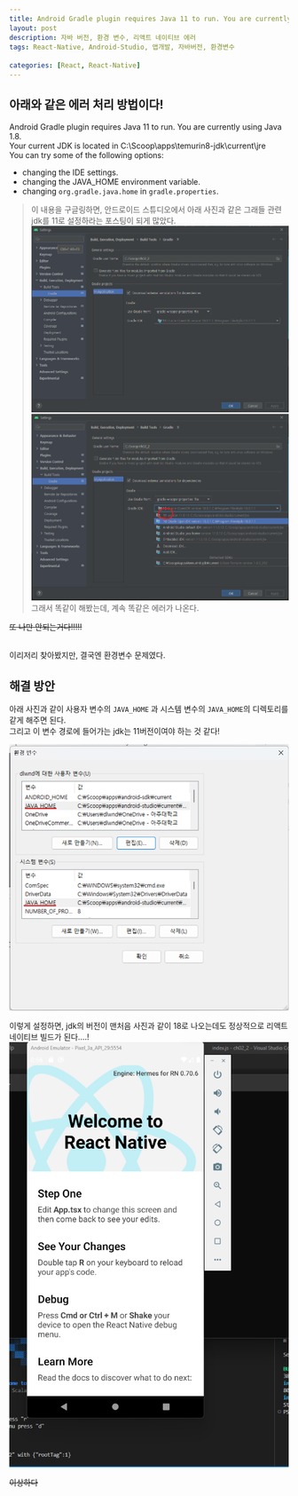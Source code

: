 ```yaml
---
title: Android Gradle plugin requires Java 11 to run. You are currently using Java 1.8., 리액트 네이티브 에러
layout: post
description: 자바 버전, 환경 변수, 리액트 네이티브 에러
tags: React-Native, Android-Studio, 앱개발, 자바버전, 환경변수

categories: [React, React-Native]
---
```


## 아래와 같은 에러 처리 방법이다!
Android Gradle plugin requires Java 11 to run. You are currently using Java 1.8. <br/>
Your current JDK is located in C:\Scoop\apps\temurin8-jdk\current\jre <br/>
You can try some of the following options:
- changing the IDE settings. 
- changing the JAVA_HOME environment variable. 
- changing `org.gradle.java.home` in `gradle.properties`.

> 이 내용을 구글링하면, 안드로이드 스튜디오에서 아래 사진과 같은 그래들 관련 jdk를 11로 설정하라는 포스팅이 되게 많았다.
![그래들오류](/assets/img/%EA%B7%B8%EB%9E%98%EB%93%A4%EC%98%A4%EB%A5%98.png)
![그래들오류](/assets/img/%EA%B7%B8%EB%9E%98%EB%93%A4%EC%98%A4%EB%A5%982.png)
그래서 똑같이 해봤는데, 계속 똑같은 에러가 나온다.

~~또 나만 안되는거다!!!!!~~

<br/>
이리저리 찾아봤지만, 결국엔 환경변수 문제였다.
<br/>

## 해결 방안

아래 사진과 같이 사용자 변수의 `JAVA_HOME` 과 시스템 변수의 `JAVA_HOME`의 디렉토리를 같게 해주면 된다. <br/>
그리고 이 변수 경로에 들어가는 jdk는 11버전이여야 하는 것 같다!

![그래들오류](/assets/img/%EA%B7%B8%EB%9E%98%EB%93%A4%EC%98%A4%EB%A5%98_%ED%99%98%EA%B2%BD%EB%B3%80%EC%88%98.png)

이렇게 설정하면, jdk의 버전이 맨처음 사진과 같이 18로 나오는데도 정상적으로 리액트 네이티브 빌드가 된다....!
![그래들오류](/assets/img/%EA%B7%B8%EB%9E%98%EB%93%A4%EC%98%A4%EB%A5%98_%EB%B9%8C%EB%93%9C%EC%84%B1%EA%B3%B5.png)

~~이상하다~~